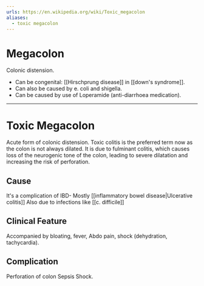 ```yaml
---
urls: https://en.wikipedia.org/wiki/Toxic_megacolon
aliases:
  - toxic megacolon
---
```

# Megacolon
Colonic distension.
- Can be congenital: [[Hirschprung disease]] in [[down's syndrome]]. 
- Can also be caused by e. coli and shigella. 
- Can be caused by use of Loperamide (anti-diarrhoea medication). 

---
# Toxic Megacolon
Acute form of colonic distension. Toxic colitis is the preferred term now as the colon is not always dilated. It is due to fulminant colitis, which causes loss of the neurogenic tone of the colon, leading to severe dilatation and increasing the risk of perforation.
## Cause
It's a complication of IBD- Mostly [[inflammatory bowel disease|Ulcerative colitis]]
Also due to infections like [[c. difficile]]
## Clinical Feature
Accompanied by bloating, fever, Abdo pain, shock (dehydration, tachycardia). 
## Complication
Perforation of colon
Sepsis
Shock. 